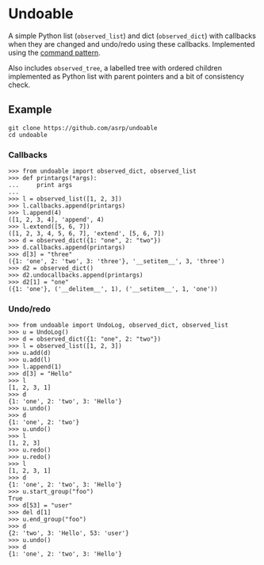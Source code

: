# Undoable

A simple Python list (`observed_list`) and dict (`observed_dict`) with callbacks when they are changed and undo/redo using these callbacks. Implemented using the [command pattern](https://en.wikipedia.org/wiki/Command_pattern).

Also includes `observed_tree`, a labelled tree with ordered children implemented as Python list with parent pointers and a bit of consistency check.

## Example

    git clone https://github.com/asrp/undoable
    cd undoable

### Callbacks

    >>> from undoable import observed_dict, observed_list
    >>> def printargs(*args):
    ...     print args
    ... 
    >>> l = observed_list([1, 2, 3])
    >>> l.callbacks.append(printargs)
    >>> l.append(4)
    ([1, 2, 3, 4], 'append', 4)
    >>> l.extend([5, 6, 7])
    ([1, 2, 3, 4, 5, 6, 7], 'extend', [5, 6, 7])
    >>> d = observed_dict({1: "one", 2: "two"})
    >>> d.callbacks.append(printargs)
    >>> d[3] = "three"
    ({1: 'one', 2: 'two', 3: 'three'}, '__setitem__', 3, 'three')
    >>> d2 = observed_dict()
    >>> d2.undocallbacks.append(printargs)
    >>> d2[1] = "one"
    ({1: 'one'}, ('__delitem__', 1), ('__setitem__', 1, 'one'))

### Undo/redo

    >>> from undoable import UndoLog, observed_dict, observed_list
    >>> u = UndoLog()
    >>> d = observed_dict({1: "one", 2: "two"})
    >>> l = observed_list([1, 2, 3])
    >>> u.add(d)
    >>> u.add(l)
    >>> l.append(1)
    >>> d[3] = "Hello"
    >>> l
    [1, 2, 3, 1]
    >>> d
    {1: 'one', 2: 'two', 3: 'Hello'}
    >>> u.undo()
    >>> d
    {1: 'one', 2: 'two'}
    >>> u.undo()
    >>> l
    [1, 2, 3]
    >>> u.redo()
    >>> u.redo()
    >>> l
    [1, 2, 3, 1]
    >>> d
    {1: 'one', 2: 'two', 3: 'Hello'}
    >>> u.start_group("foo")
    True
    >>> d[53] = "user"
    >>> del d[1]
    >>> u.end_group("foo")
    >>> d
    {2: 'two', 3: 'Hello', 53: 'user'}
    >>> u.undo()
    >>> d
    {1: 'one', 2: 'two', 3: 'Hello'}
